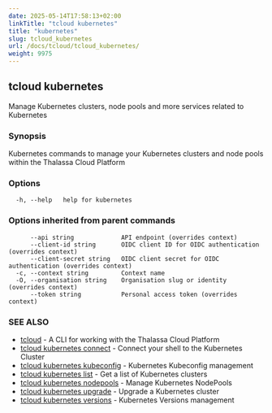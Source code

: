 ```yaml
---
date: 2025-05-14T17:58:13+02:00
linkTitle: "tcloud kubernetes"
title: "kubernetes"
slug: tcloud_kubernetes
url: /docs/tcloud/tcloud_kubernetes/
weight: 9975
---
```

## tcloud kubernetes

Manage Kubernetes clusters, node pools and more services related to Kubernetes

### Synopsis

Kubernetes commands to manage your Kubernetes clusters and node pools within the Thalassa Cloud Platform

### Options

```
  -h, --help   help for kubernetes
```

### Options inherited from parent commands

```
      --api string             API endpoint (overrides context)
      --client-id string       OIDC client ID for OIDC authentication (overrides context)
      --client-secret string   OIDC client secret for OIDC authentication (overrides context)
  -c, --context string         Context name
  -O, --organisation string    Organisation slug or identity (overrides context)
      --token string           Personal access token (overrides context)
```

### SEE ALSO

* [tcloud](/docs/tcloud/tcloud/)	 - A CLI for working with the Thalassa Cloud Platform
* [tcloud kubernetes connect](/docs/tcloud/tcloud_kubernetes_connect/)	 - Connect your shell to the Kubernetes Cluster
* [tcloud kubernetes kubeconfig](/docs/tcloud/tcloud_kubernetes_kubeconfig/)	 - Kubernetes Kubeconfig management
* [tcloud kubernetes list](/docs/tcloud/tcloud_kubernetes_list/)	 - Get a list of Kubernetes clusters
* [tcloud kubernetes nodepools](/docs/tcloud/tcloud_kubernetes_nodepools/)	 - Manage Kubernetes NodePools
* [tcloud kubernetes upgrade](/docs/tcloud/tcloud_kubernetes_upgrade/)	 - Upgrade a Kubernetes cluster
* [tcloud kubernetes versions](/docs/tcloud/tcloud_kubernetes_versions/)	 - Kubernetes Versions management


